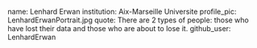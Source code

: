name: Lenhard Erwan
institution: Aix-Marseille Universite
profile_pic: LenhardErwanPortrait.jpg
quote: There are 2 types of people: those who have lost their data and those who are about to lose it.
github_user: LenhardErwan